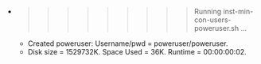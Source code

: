 * >>>>>>>>> Running inst-min-con-users-poweruser.sh ...
  * Created poweruser: Username/pwd = poweruser/poweruser.
  * Disk size = 1529732K. Space Used = 36K. Runtime = 00:00:00:02.
